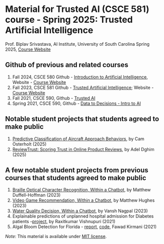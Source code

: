# Material for Trusted AI (CSCE 581) course - Spring 2025: Trusted Artificial Intelligence 

Prof. Biplav Srivastava, AI Institute, University of South Carolina
Spring 2025, [Course Website](https://sites.google.com/site/biplavsrivastava/teaching/ai-csce-581-spring-2025-trusted-ai)


## Github of previous and related courses
1. Fall 2024, CSCE 580 Github - [Introduction to Artificial Intelligence](https://github.com/biplav-s/course-ai-f24), Website - [Course Website](https://sites.google.com/site/biplavsrivastava/teaching/ai-csce-580-fall-2024-intro-to-ai)
2. Fall 2023, CSCE 581 Github - [Trusted Artificial Intelligence](https://github.com/biplav-s/course-ai-tai-f23); Website - [Course Website](https://sites.google.com/site/biplavsrivastava/teaching/ai-csce-581-fall-2023-trusted-ai)
3. Fall 2021, CSCE 590, Github - [Trusted AI](https://github.com/biplav-s/course-tai)
4. Spring 2021, CSCE 590, Github - [Data to Decisions - Intro to AI](https://github.com/biplav-s/course-d2d-ai)


## Notable student projects that students agreed to make public
1. [Predictive Classification of Aircraft Approach Behaviors](https://github.com/osterholt/PCAAB), by Cam Osterholt (2025)
2. [ReviewTrust: Scoring Trust in Online Product Reviews](https://github.com/adeldghimfr/Project_Review_Trust_Score), by Adel Dghim (2025)
   

## A few notable student projects from previous courses that students agreed to make public
1. [Braille Optical Character Recognition, Within a Chatbot](https://github.com/MatthewADH/BrailleOpticalCharacterRecognition), by Matthew Duffell-Hoffman (2023)
2. [Video Game Recommendation, Within a Chatbot](https://github.com/mh1300/Game-Recommendation-Automation-Machine), by Matthew Hughes  (2023)
3. [Water Quality Decision, Within a Chatbot](https://github.com/vnagpal25/Water-Quality-Chatbot), by Vansh Nagpal  (2023)
2. Explainable predictions of unplanned hospital admission for Diabetes patients -[project](https://github.com/goswamiraxit/TrustedAI/tree/main/Course_Project), by Raxitkumar Vishnupuri  (2021)
3. Algal Bloom Detection for Florida - [report](https://github.com/fkirmani/csce590-001/blob/main/Project/report/FawadKirmani%20-%20CSCE590-1%20Course%20Project%20Report.pdf), [code](https://github.com/fkirmani/csce590-001/tree/main/Project), Fawad Kirmani  (2021)


*Note*: This material is available under [MIT license](https://opensource.org/licenses/MIT).

